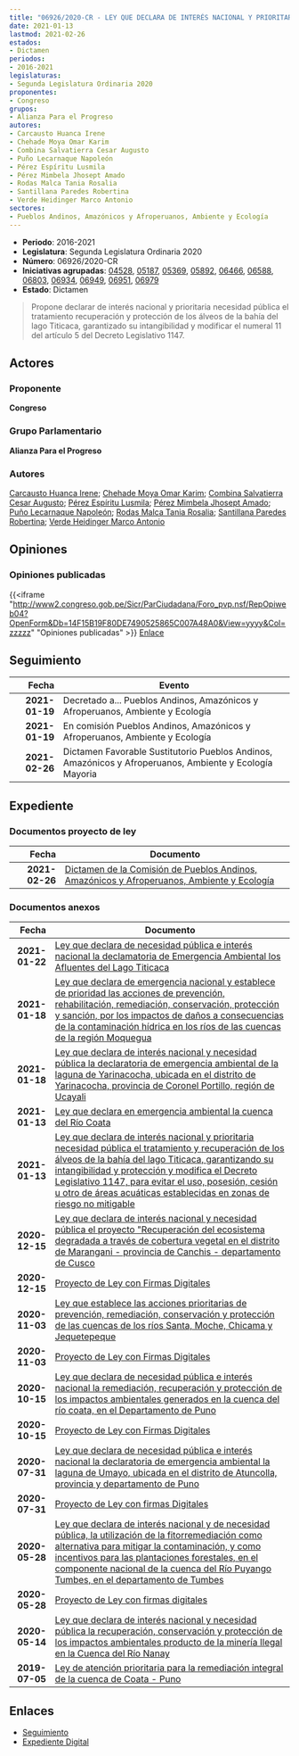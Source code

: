 ```yaml
---
title: "06926/2020-CR - LEY QUE DECLARA DE INTERÉS NACIONAL Y PRIORITARIA NECESIDAD PÚBLICA EL TRATAMIENTO Y RECUPERACIÓN DE LAS ÁLVEOS DE LA BAHÍA DEL LAGO TITICACA, GARANTIZANDO SU INTANGIBILIDAD Y PROTECCIÓN Y MODIFICA EL DECRETO LEGISLATIVO 1147; PARA EVITAR EL USO, POSESIÓN, CESIÓN U OTRO DE ÁREAS ACUÁTICAS ESTABLECIDAS EN ZONAS DE RIESGO NO MITIGABLE"
date: 2021-01-13
lastmod: 2021-02-26
estados:
- Dictamen
periodos:
- 2016-2021
legislaturas:
- Segunda Legislatura Ordinaria 2020
proponentes:
- Congreso
grupos:
- Alianza Para el Progreso
autores:
- Carcausto Huanca Irene
- Chehade Moya Omar Karim
- Combina Salvatierra Cesar Augusto
- Puño Lecarnaque Napoleón
- Pérez Espíritu Lusmila
- Pérez Mimbela Jhosept Amado
- Rodas Malca Tania Rosalia
- Santillana Paredes Robertina
- Verde Heidinger Marco Antonio
sectores:
- Pueblos Andinos, Amazónicos y Afroperuanos, Ambiente y Ecología
---
```

- **Periodo**: 2016-2021
- **Legislatura**: Segunda Legislatura Ordinaria 2020
- **Número**: 06926/2020-CR
- **Iniciativas agrupadas**: [04528](../../04500/04528), [05187](../../05100/05187), [05369](../../05300/05369), [05892](../../05800/05892), [06466](../../06400/06466), [06588](../../06500/06588), [06803](../../06800/06803), [06934](../../06900/06934), [06949](../../06900/06949), [06951](../../06900/06951), [06979](../../06900/06979)
- **Estado**: Dictamen

> Propone declarar de interés nacional y prioritaria necesidad pública el tratamiento recuperación y protección de los álveos de la bahía del lago Titicaca, garantizado su intangibilidad y modificar el numeral 11 del artículo 5 del Decreto Legislativo 1147.


## Actores

### Proponente

**Congreso**

### Grupo Parlamentario

**Alianza Para el Progreso**

### Autores

[Carcausto Huanca Irene](mailto:mailto:icarcausto@congreso.gob.pe); [Chehade Moya Omar Karim](mailto:mailto:ochehade@congreso.gob.pe); [Combina Salvatierra Cesar Augusto](mailto:mailto:ccombina@congreso.gob.pe); [Pérez Espíritu Lusmila](mailto:mailto:lperez@congreso.gob.pe); [Pérez Mimbela Jhosept Amado](mailto:mailto:jperezm@congreso.gob.pe); [Puño Lecarnaque Napoleón](mailto:mailto:npuno@congreso.gob.pe); [Rodas Malca Tania Rosalia](mailto:mailto:trodas@congreso.gob.pe); [Santillana Paredes Robertina](mailto:mailto:rsantillana@congreso.gob.pe); [Verde Heidinger Marco Antonio](mailto:mailto:mverde@congreso.gob.pe)

## Opiniones

### Opiniones publicadas

{{<iframe "http://www2.congreso.gob.pe/Sicr/ParCiudadana/Foro_pvp.nsf/RepOpiweb04?OpenForm&Db=14F15B19F80DE7490525865C007A48A0&View=yyyy&Col=zzzzz" "Opiniones publicadas" >}}
[Enlace](http://www2.congreso.gob.pe/Sicr/ParCiudadana/Foro_pvp.nsf/RepOpiweb04?OpenForm&Db=14F15B19F80DE7490525865C007A48A0&View=yyyy&Col=zzzzz)


## Seguimiento

| Fecha | Evento |
|------:|--------|
| **2021-01-19** | Decretado a... Pueblos Andinos, Amazónicos y Afroperuanos, Ambiente y Ecología |
| **2021-01-19** | En comisión Pueblos Andinos, Amazónicos y Afroperuanos, Ambiente y Ecología |
| **2021-02-26** | Dictamen Favorable Sustitutorio Pueblos Andinos, Amazónicos y Afroperuanos, Ambiente y Ecología Mayoria |

## Expediente

### Documentos proyecto de ley

| Fecha | Documento |
|------:|-----------|
| **2021-02-26** | [Dictamen de la Comisión de Pueblos Andinos, Amazónicos y Afroperuanos, Ambiente y Ecología](http://www.leyes.congreso.gob.pe/Documentos/2016_2021/Dictamenes/Proyectos_de_Ley/04528DC19MAY20210226.pdf) |

### Documentos anexos

| Fecha | Documento |
|------:|-----------|
| **2021-01-22** | [Ley que declara de necesidad pública e interés nacional la declamatoria de Emergencia Ambiental los Afluentes del Lago Titicaca](https://leyes.congreso.gob.pe/Documentos/2016_2021/Proyectos_de_Ley_y_de_Resoluciones_Legislativas/PL06979-20210122.pdf) |
| **2021-01-18** | [Ley que declara de emergencia nacional y establece de prioridad las acciones de prevención, rehabilitación, remediación, conservación, protección y sanción, por los impactos de daños a consecuencias de la contaminación hídrica en los ríos de las cuencas de la región Moquegua](https://leyes.congreso.gob.pe/Documentos/2016_2021/Proyectos_de_Ley_y_de_Resoluciones_Legislativas/PL06951-20200118.pdf) |
| **2021-01-18** | [Ley que declara de interés nacional y necesidad pública la declaratoria de emergencia ambiental de la laguna de Yarinacocha, ubicada en el distrito de Yarinacocha, provincia de Coronel Portillo, región de Ucayali](https://leyes.congreso.gob.pe/Documentos/2016_2021/Proyectos_de_Ley_y_de_Resoluciones_Legislativas/PL06949-20200118.pdf) |
| **2021-01-13** | [Ley que declara en emergencia ambiental la cuenca del Río Coata](https://leyes.congreso.gob.pe/Documentos/2016_2021/Proyectos_de_Ley_y_de_Resoluciones_Legislativas/PL06934-20200113.pdf) |
| **2021-01-13** | [Ley que declara de interés nacional y prioritaria necesidad pública el tratamiento y recuperación de los álveos de la bahía del lago Titicaca, garantizando su intangibilidad y protección y modifica el Decreto Legislativo 1147, para evitar el uso, posesión, cesión u otro de áreas acuáticas establecidas en zonas de riesgo no mitigable](http://www.leyes.congreso.gob.pe/Documentos/2016_2021/Proyectos_de_Ley_y_de_Resoluciones_Legislativas/PL06926-20210113.pdf) |
| **2020-12-15** | [Ley que declara de interés nacional y necesidad pública el proyecto "Recuperación del ecosistema degradada a través de cobertura vegetal en el distrito de Marangani - provincia de Canchis - departamento de Cusco](https://leyes.congreso.gob.pe/Documentos/2016_2021/Proyectos_de_Ley_y_de_Resoluciones_Legislativas/PL06803-20201215.pdf) |
| **2020-12-15** | [Proyecto de Ley con Firmas Digitales](https://leyes.congreso.gob.pe/Documentos/2016_2021/Proyectos_de_Ley_y_de_Resoluciones_Legislativas/Proyectos_Firmas_digitales/PL06803.pdf) |
| **2020-11-03** | [Ley que establece las acciones prioritarias de prevención, remediación, conservación y protección de las cuencas de los ríos Santa, Moche, Chicama y Jequetepeque](http://www.leyes.congreso.gob.pe/Documentos/2016_2021/Proyectos_de_Ley_y_de_Resoluciones_Legislativas/PL06588-20201103.pdf) |
| **2020-11-03** | [Proyecto de Ley con Firmas Digitales](http://www.leyes.congreso.gob.pe/Documentos/2016_2021/Proyectos_de_Ley_y_de_Resoluciones_Legislativas/Proyectos_Firmas_digitales/PL06588.pdf) |
| **2020-10-15** | [Ley que declara de necesidad pública e interés nacional la remediación, recuperación y protección de los impactos ambientales generados en la cuenca del río coata, en el Departamento de Puno](https://leyes.congreso.gob.pe/Documentos/2016_2021/Proyectos_de_Ley_y_de_Resoluciones_Legislativas/PL06466-20201015.pdf) |
| **2020-10-15** | [Proyecto de Ley con Firmas Digitales](https://leyes.congreso.gob.pe/Documentos/2016_2021/Proyectos_de_Ley_y_de_Resoluciones_Legislativas/Proyectos_Firmas_digitales/PL06466.pdf) |
| **2020-07-31** | [Ley que declara de necesidad pública e interés nacional la declaratoria de emergencia ambiental la laguna de Umayo, ubicada en el distrito de Atuncolla, provincia y departamento de Puno](http://www.leyes.congreso.gob.pe/Documentos/2016_2021/Proyectos_de_Ley_y_de_Resoluciones_Legislativas/PL05892-20200731.pdf) |
| **2020-07-31** | [Proyecto de Ley con firmas Digitales](http://www.leyes.congreso.gob.pe/Documentos/2016_2021/Proyectos_de_Ley_y_de_Resoluciones_Legislativas/Proyectos_Firmas_digitales/PL05892.pdf) |
| **2020-05-28** | [Ley que declara de interés nacional y de necesidad pública, la utilización de la fitorremediación como alternativa para mitigar la contaminación, y como incentivos para las plantaciones forestales, en el componente nacional de la cuenca del Río Puyango Tumbes, en el departamento de Tumbes](http://www.leyes.congreso.gob.pe/Documentos/2016_2021/Proyectos_de_Ley_y_de_Resoluciones_Legislativas/PL05369_20200528.pdf) |
| **2020-05-28** | [Proyecto de Ley con firmas digitales](http://www.leyes.congreso.gob.pe/Documentos/2016_2021/Proyectos_de_Ley_y_de_Resoluciones_Legislativas/Proyectos_Firmas_digitales/PL05369.pdf) |
| **2020-05-14** | [Ley que declara de interés nacional y necesidad pública la recuperación, conservación y protección de los impactos ambientales producto de la minería Ilegal en la Cuenca del Río Nanay](http://www.leyes.congreso.gob.pe/Documentos/2016_2021/Proyectos_de_Ley_y_de_Resoluciones_Legislativas/PL05187-20200514.pdf) |
| **2019-07-05** | [Ley de atención prioritaria para la remediación integral de la cuenca de Coata - Puno](http://www.leyes.congreso.gob.pe/Documentos/2016_2021/Proyectos_de_Ley_y_de_Resoluciones_Legislativas/PL0452820190705..pdf) |

## Enlaces

- [Seguimiento](http://www2.congreso.gob.pe/Sicr/TraDocEstProc/CLProLey2016.nsf/f7fff46988ca05b1052578e100829cc7/cc741520f42d4c190525865c007dc997?OpenDocument)
- [Expediente Digital](http://www2.congreso.gob.pe/Sicr/TraDocEstProc/Expvirt_2011.nsf/visbusqptramdoc1621/06926?opendocument)

